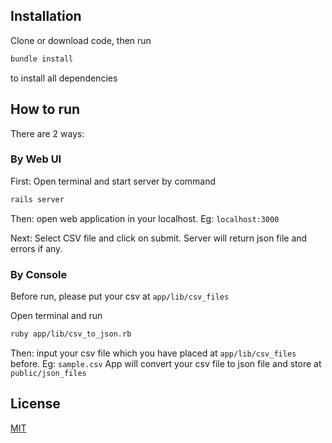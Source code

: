 ## Installation
Clone or download code, then run
```bash
bundle install
```
to install all dependencies

## How to run

There are 2 ways:

### By Web UI
First: Open terminal and start server by command
```bash
rails server
```
Then: open web application in your localhost. Eg: `localhost:3000`

Next: Select CSV file and click on submit. Server will return json file and errors if any.

### By Console
Before run, please put your csv at `app/lib/csv_files`

Open terminal and run

```bash
ruby app/lib/csv_to_json.rb
```

Then: input your csv file which you have placed at `app/lib/csv_files` before. Eg: `sample.csv`
App will convert your csv file to json file and store at `public/json_files`

## License
[MIT](https://choosealicense.com/licenses/mit/)